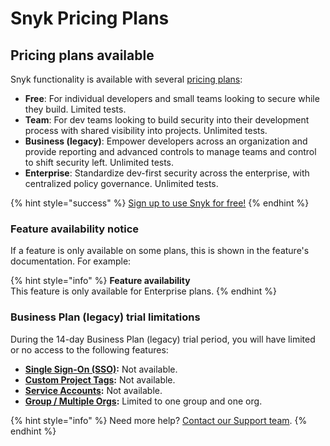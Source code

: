 # Snyk Pricing Plans

## Pricing plans available

Snyk functionality is available with several [pricing plans](https://snyk.io/plans/):

* **Free**: For individual developers and small teams looking to secure while they build. Limited tests.
* **Team**: For dev teams looking to build security into their development process with shared visibility into projects. Unlimited tests.
* **Business (legacy)**: Empower developers across an organization and provide reporting and advanced controls to manage teams and control to shift security left. Unlimited tests.
* **Enterprise**: Standardize dev-first security across the enterprise, with centralized policy governance. Unlimited tests.

{% hint style="success" %}
[Sign up to use Snyk for free!](https://snyk.io/login?cta=sign-up\&loc=nav\&page=support\_docs\_page)
{% endhint %}

### Feature availability notice

If a feature is only available on some plans, this is shown in the feature's documentation. For example:

{% hint style="info" %}
**Feature availability**\
This feature is only available for Enterprise plans.
{% endhint %}

### Business Plan (legacy) trial limitations

During the 14-day Business Plan (legacy) trial period, you will have limited or no access to the following features:

* [**Single Sign-On (SSO)**](../enterprise-setup/set-up-single-sign-on-sso-for-authentication/)**:** Not available.
* [**Custom Project Tags**](../manage-issues/introduction-to-snyk-projects/project-tags.md)**:** Not available.
* [**Service Accounts**](../snyk-admin/service-accounts.md)**:** Not available.
* [**Group / Multiple Orgs**](../snyk-admin/manage-groups-and-organizations/)**:** Limited to one group and one org.

{% hint style="info" %}
Need more help? [Contact our Support team](https://support.snyk.io/hc/en-us/requests/new).
{% endhint %}
